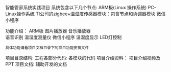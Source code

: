 智能管家系统实践项目
	系统包含以下几个节点: 
		ARM板(Linux 操作系统) 
		PC-Linux操作系统 
		TI公司的zigbee+温湿度传感器模块：包含节点和协调器模块
		微信小程序 

功能介绍：
	ARM板
		图片播放器
		音乐播放器		
		语音识别
		温湿度测量仪
	微信小程序
		温湿度显示
		LED灯控制

	具体功能请看项目文档目录下的项目功能安排文件

项目目录结构:
	工程各部分代码:
		各模块的代码
	项目介绍资料：
		项目介绍视频及PPT
	项目文档:
		辅助开发的文档
